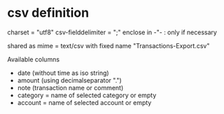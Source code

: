 # csv definition

charset = "utf8"
csv-fielddelimiter = ";"
enclose in -"- : only if necessary

shared as mime = text/csv with fixed name "Transactions-Export.csv"

Available columns

* date (without time as iso string)
* amount (using decimalseparator ".")
* note (transaction name or comment)
* category = name of selected category or empty
* account = name of selected account or empty